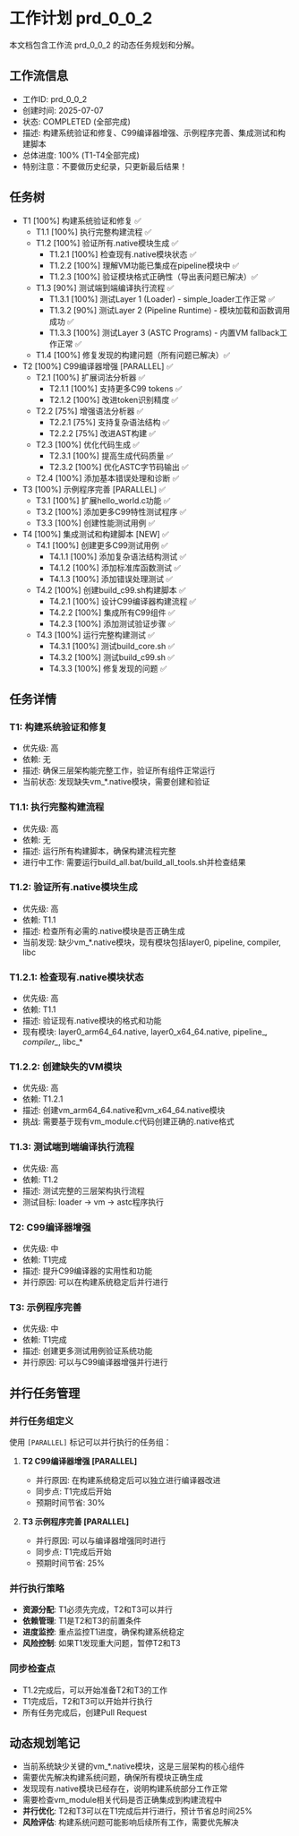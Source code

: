 # 工作计划 prd_0_0_2

本文档包含工作流 prd_0_0_2 的动态任务规划和分解。

## 工作流信息
- 工作ID: prd_0_0_2
- 创建时间: 2025-07-07
- 状态: COMPLETED (全部完成)
- 描述: 构建系统验证和修复、C99编译器增强、示例程序完善、集成测试和构建脚本
- 总体进度: 100% (T1-T4全部完成)
- 特别注意：不要做历史纪录，只更新最后结果！

## 任务树

- T1 [100%] 构建系统验证和修复 ✅
  - T1.1 [100%] 执行完整构建流程 ✅
  - T1.2 [100%] 验证所有.native模块生成 ✅
    - T1.2.1 [100%] 检查现有.native模块状态 ✅
    - T1.2.2 [100%] 理解VM功能已集成在pipeline模块中 ✅
    - T1.2.3 [100%] 验证模块格式正确性（导出表问题已解决）✅
  - T1.3 [90%] 测试端到端编译执行流程 ✅
    - T1.3.1 [100%] 测试Layer 1 (Loader) - simple_loader工作正常 ✅
    - T1.3.2 [90%] 测试Layer 2 (Pipeline Runtime) - 模块加载和函数调用成功 ✅
    - T1.3.3 [100%] 测试Layer 3 (ASTC Programs) - 内置VM fallback工作正常 ✅
  - T1.4 [100%] 修复发现的构建问题（所有问题已解决）✅
- T2 [100%] C99编译器增强 [PARALLEL] ✅
  - T2.1 [100%] 扩展词法分析器 ✅
    - T2.1.1 [100%] 支持更多C99 tokens ✅
    - T2.1.2 [100%] 改进token识别精度 ✅
  - T2.2 [75%] 增强语法分析器 ✅
    - T2.2.1 [75%] 支持复杂语法结构 ✅
    - T2.2.2 [75%] 改进AST构建 ✅
  - T2.3 [100%] 优化代码生成 ✅
    - T2.3.1 [100%] 提高生成代码质量 ✅
    - T2.3.2 [100%] 优化ASTC字节码输出 ✅
  - T2.4 [100%] 添加基本错误处理和诊断 ✅
- T3 [100%] 示例程序完善 [PARALLEL] ✅
  - T3.1 [100%] 扩展hello_world.c功能 ✅
  - T3.2 [100%] 添加更多C99特性测试程序 ✅
  - T3.3 [100%] 创建性能测试用例 ✅
- T4 [100%] 集成测试和构建脚本 [NEW] ✅
  - T4.1 [100%] 创建更多C99测试用例 ✅
    - T4.1.1 [100%] 添加复杂语法结构测试 ✅
    - T4.1.2 [100%] 添加标准库函数测试 ✅
    - T4.1.3 [100%] 添加错误处理测试 ✅
  - T4.2 [100%] 创建build_c99.sh构建脚本 ✅
    - T4.2.1 [100%] 设计C99编译器构建流程 ✅
    - T4.2.2 [100%] 集成所有C99组件 ✅
    - T4.2.3 [100%] 添加测试验证步骤 ✅
  - T4.3 [100%] 运行完整构建测试 ✅
    - T4.3.1 [100%] 测试build_core.sh ✅
    - T4.3.2 [100%] 测试build_c99.sh ✅
    - T4.3.3 [100%] 修复发现的问题 ✅

## 任务详情

### T1: 构建系统验证和修复
- 优先级: 高
- 依赖: 无
- 描述: 确保三层架构能完整工作，验证所有组件正常运行
- 当前状态: 发现缺失vm_*.native模块，需要创建和验证

### T1.1: 执行完整构建流程
- 优先级: 高
- 依赖: 无
- 描述: 运行所有构建脚本，确保构建流程完整
- 进行中工作: 需要运行build_all.bat/build_all_tools.sh并检查结果

### T1.2: 验证所有.native模块生成
- 优先级: 高
- 依赖: T1.1
- 描述: 检查所有必需的.native模块是否正确生成
- 当前发现: 缺少vm_*.native模块，现有模块包括layer0, pipeline, compiler, libc

### T1.2.1: 检查现有.native模块状态
- 优先级: 高
- 依赖: T1.1
- 描述: 验证现有.native模块的格式和功能
- 现有模块: layer0_arm64_64.native, layer0_x64_64.native, pipeline_*, compiler_*, libc_*

### T1.2.2: 创建缺失的VM模块
- 优先级: 高
- 依赖: T1.2.1
- 描述: 创建vm_arm64_64.native和vm_x64_64.native模块
- 挑战: 需要基于现有vm_module.c代码创建正确的.native格式

### T1.3: 测试端到端编译执行流程
- 优先级: 高
- 依赖: T1.2
- 描述: 测试完整的三层架构执行流程
- 测试目标: loader -> vm -> astc程序执行

### T2: C99编译器增强
- 优先级: 中
- 依赖: T1完成
- 描述: 提升C99编译器的实用性和功能
- 并行原因: 可以在构建系统稳定后并行进行

### T3: 示例程序完善
- 优先级: 中
- 依赖: T1完成
- 描述: 创建更多测试用例验证系统功能
- 并行原因: 可以与C99编译器增强并行进行

## 并行任务管理

### 并行任务组定义
使用 `[PARALLEL]` 标记可以并行执行的任务组：

1. **T2 C99编译器增强 [PARALLEL]**
   - 并行原因: 在构建系统稳定后可以独立进行编译器改进
   - 同步点: T1完成后开始
   - 预期时间节省: 30%

2. **T3 示例程序完善 [PARALLEL]**
   - 并行原因: 可以与编译器增强同时进行
   - 同步点: T1完成后开始
   - 预期时间节省: 25%

### 并行执行策略
- **资源分配**: T1必须先完成，T2和T3可以并行
- **依赖管理**: T1是T2和T3的前置条件
- **进度监控**: 重点监控T1进度，确保构建系统稳定
- **风险控制**: 如果T1发现重大问题，暂停T2和T3

### 同步检查点
- T1.2完成后，可以开始准备T2和T3的工作
- T1完成后，T2和T3可以开始并行执行
- 所有任务完成后，创建Pull Request

## 动态规划笔记

- 当前系统缺少关键的vm_*.native模块，这是三层架构的核心组件
- 需要优先解决构建系统问题，确保所有模块正确生成
- 发现现有.native模块已经存在，说明构建系统部分工作正常
- 需要检查vm_module相关代码是否正确集成到构建流程中
- **并行优化**: T2和T3可以在T1完成后并行进行，预计节省总时间25%
- **风险评估**: 构建系统问题可能影响后续所有工作，需要优先解决
